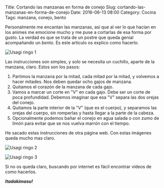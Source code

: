 Title: Cortando las manzanas en forma de conejo
Slug: cortando-las-manzanas-en-forma-de-conejo
Date: 2016-06-13 08:00
Category: Cocina
Tags: manzana, conejo, bento



Personalmente me encantan las manzanas, así que al ver lo que hacían en los animes me emocione mucho y me puse a cortarlas de esa forma por gusto. La verdad es que se trata de un postre que queda genial acompañando un *bento*. Es este artículo os explico como hacerlo.

![Usagi ringo 1]({filename}/images/usagi_ringo_1.jpg)

Las instrucciones son simples, y solo se necesita un cuchillo, aparte de la manzana, claro. Estos son los pasos:

1. Partimos la manzana por la mitad, cada mitad por la mitad, y volvemos a hacer mitades. Nos deben quedar ocho gajos de manzana.
2. Quitamos el corazón de la manzana de cada gajo.
3. Vamos a marcar un corte en "V" en cada gajo. Debe ser un corte de poca profundidad. Debemos imaginar que esa "V" separa las dos orejas del conejo.
4. Quitamos la parte interior de la "V" (que es el cuerpo), y separamos las orejas del cuerpo, sin romperlas y hasta llegar a la parte de la cabeza.
5. Opcionalmente podemos bañar el conejo en agua salada o con zumo de limón para evitar que se nos vuelva marrón con el tiempo.

He sacado estas instrucciones de otra página web. Con estas imágenes queda mucho mas claro.

![Usagi ringo 2]({filename}/images/usagi_ringo_2.jpg)

![Usagi ringo 3]({filename}/images/usagi_ringo_3.jpg)

Si no os queda claro, buscando por internet es fácil encontrar vídeos de como hacerlos.

***Itadakimasu!***
